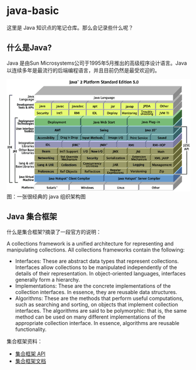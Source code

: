 # java-basic
这里是 Java 知识点的笔记仓库。那么会记录些什么呢？

## 什么是Java?
Java 是由Sun Microsystems公司于1995年5月推出的高级程序设计语言。Java 以连续多年是最流行的后端编程语言，并且目前仍然是最受欢迎的。

![j2se5](./images/j2se5.gif)   
图：一张很经典的 java 组织架构图

## Java 集合框架

什么是集合框架?摘录了一段官方的说明：

A collections framework is a unified architecture for representing and manipulating collections. All collections frameworks contain the following:

* Interfaces: These are abstract data types that represent collections. Interfaces allow collections to be manipulated independently of the details of their representation. In object-oriented languages, interfaces generally form a hierarchy.
* Implementations: These are the concrete implementations of the collection interfaces. In essence, they are reusable data structures.
* Algorithms: These are the methods that perform useful computations, such as searching and sorting, on objects that implement collection interfaces. The algorithms are said to be polymorphic: that is, the same method can be used on many different implementations of the appropriate collection interface. In essence, algorithms are reusable functionality.

集合框架资料： 
* [集合框架 API](https://docs.oracle.com/javase/8/docs/api/)    
* [集合框架文档](https://docs.oracle.com/javase/tutorial/collections/intro/index.html)    
